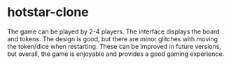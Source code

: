 # hotstar-clone
The game can be played by 2-4 players. The interface displays the board and tokens. The design is good, but there are minor glitches with moving the token/dice when restarting. These can be improved in future versions, but overall, the game is enjoyable and provides a good gaming experience.
